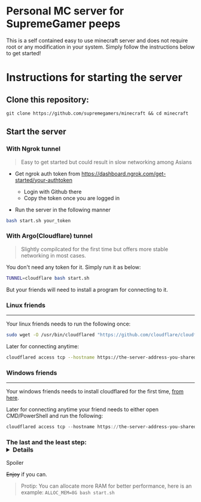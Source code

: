# Personal MC server for SupremeGamer peeps

This is a self contained easy to use minecraft server and does not require root or any modification in your system. Simply follow the instructions below to get started!

# Instructions for starting the server

## Clone this repository:

```shellscript
git clone https://github.com/supremegamers/minecraft && cd minecraft
```

## Start the server

### With Ngrok tunnel

> Easy to get started but could result in slow networking among Asians

- Get ngrok auth token from https://dashboard.ngrok.com/get-started/your-authtoken
    - Login with Github there
    - Copy the token once you are logged in

- Run the server in the following manner
```bash
bash start.sh your_token
```

### With Argo(Cloudflare) tunnel

> Slightly compilcated for the first time but offers more stable networking in most cases.

You don't need any token for it. Simply run it as below:

```bash
TUNNEL=cloudflare bash start.sh
```

But your friends will need to install a program for connecting to it.

### Linux friends
-----------------

Your linux friends needs to run the following once:

```bash
sudo wget -O /usr/bin/cloudflared "https://github.com/cloudflare/cloudflared/releases/download/2021.8.2/cloudflared-linux-amd64" && sudo chmod 755 /usr/bin/cloudflared
```

Later for connecting anytime:

```bash
cloudflared access tcp --hostname https://the-server-address-you-shared.com --url 127.0.0.1:25565
```


### Windows friends
-------------------

Your windows friends needs to install cloudflared for the first time, [from here](https://github.com/cloudflare/cloudflared/releases/download/2021.8.2/cloudflared-windows-386.msi).

Later for connecting anytime your friend needs to either open CMD/PowerShell and run the following:

```powershell
cloudflared access tcp --hostname https://the-server-address-you-shared.com --url 127.0.0.1:25565
```

### The last and the least step: <details>
  <summary>Spoiler</summary>
  
  ~~Enjoy~~ if you can.
  
</details>


> Protip: You can allocate more RAM for better performance, here is an example:
> `ALLOC_MEM=8G bash start.sh`